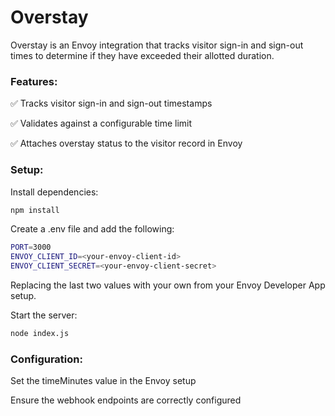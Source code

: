 # Overstay

Overstay is an Envoy integration that tracks visitor sign-in and sign-out times to determine if they have exceeded their allotted duration.

### Features:

✅  Tracks visitor sign-in and sign-out timestamps

✅  Validates against a configurable time limit

✅  Attaches overstay status to the visitor record in Envoy

### Setup:

Install dependencies:

```sh
npm install
```

Create a .env file and add the following:

```sh
PORT=3000
ENVOY_CLIENT_ID=<your-envoy-client-id>
ENVOY_CLIENT_SECRET=<your-envoy-client-secret>
```

Replacing the last two values with your own from your Envoy Developer App setup.

Start the server:

```sh
node index.js
```

### Configuration:

Set the timeMinutes value in the Envoy setup

Ensure the webhook endpoints are correctly configured
